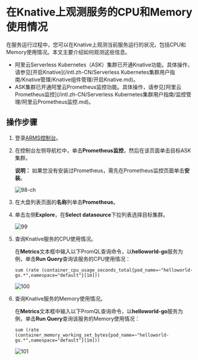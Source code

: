 # 在Knative上观测服务的CPU和Memory使用情况

在服务运行过程中，您可以在Knative上观测当前服务运行的状况，包括CPU和Memory使用情况。本文主要介绍如何观测这些信息。

-   阿里云Serverless Kubernetes（ASK）集群已开通Knative功能。具体操作，请参见[开启Knative](/intl.zh-CN/Serverless Kubernetes集群用户指南/Knative管理/Knative组件管理/开启Knative.md)。
-   ASK集群已开通阿里云Prometheus监控功能。具体操作，请参见[阿里云Prometheus监控](/intl.zh-CN/Serverless Kubernetes集群用户指南/监控管理/阿里云Prometheus监控.md)。

## 操作步骤

1.  登录[ARMS控制台](https://arms-ap-southeast-1.console.aliyun.com/#/home)。

2.  在控制台左侧导航栏中，单击**Prometheus监控**，然后在该页面单击目标ASK集群。

    **说明：** 如果您没有安装过Prometheus，需先在Prometheus监控页面单击**安装**。

    ![98-ch](https://static-aliyun-doc.oss-accelerate.aliyuncs.com/assets/img/zh-CN/8152139061/p207447.png)

3.  在大盘列表页面的**名称**列单击**Prometheus**。

4.  单击左侧**Explore**，在**Select datasource**下拉列表选择目标集群。

    ![99](https://static-aliyun-doc.oss-accelerate.aliyuncs.com/assets/img/zh-CN/8152139061/p207728.png)

5.  查询Knative服务的CPU使用情况。

    在**Metrics**文本框中输入以下PromQL查询命令，以**helloworld-go**服务为例，单击**Run Query**查询该服务的CPU使用情况：

    ```
    sum (rate (container_cpu_usage_seconds_total{pod_name=~"helloworld-go.*",namespace="default"}[1m])) 
    ```

    ![100](https://static-aliyun-doc.oss-accelerate.aliyuncs.com/assets/img/zh-CN/8152139061/p207740.png)

6.  查询Knative服务的Memory使用情况。

    在**Metrics**文本框中输入以下PromQL查询命令，以**helloworld-go**服务为例，单击**Run Query**查询该服务的Memory使用情况：

    ```
    sum (rate (container_memory_working_set_bytes{pod_name=~"helloworld-go.*",namespace="default"}[1m])) 
    ```

    ![101](https://static-aliyun-doc.oss-accelerate.aliyuncs.com/assets/img/zh-CN/8152139061/p207742.png)


